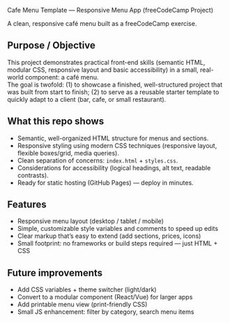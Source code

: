 Cafe Menu Template — Responsive Menu App (freeCodeCamp Project)

A clean, responsive café menu built as a freeCodeCamp exercise.

## Purpose / Objective
This project demonstrates practical front-end skills (semantic HTML, modular CSS, responsive layout and basic accessibility) in a small, real-world component: a café menu.  
The goal is twofold: (1) to showcase a finished, well-structured project that was built from start to finish; (2) to serve as a reusable starter template to quickly adapt to a client (bar, cafe, or small restaurant).
## What this repo shows
- Semantic, well-organized HTML structure for menus and sections.
- Responsive styling using modern CSS techniques (responsive layout, flexible boxes/grid, media queries).
- Clean separation of concerns: `index.html` + `styles.css`.
- Considerations for accessibility (logical headings, alt text, readable contrasts).
- Ready for static hosting (GitHub Pages) — deploy in minutes.

## Features
- Responsive menu layout (desktop / tablet / mobile)
- Simple, customizable style variables and comments to speed up edits
- Clear markup that’s easy to extend (add sections, prices, icons)
- Small footprint: no frameworks or build steps required — just HTML + CSS

## Future improvements
- Add CSS variables + theme switcher (light/dark)
- Convert to a modular component (React/Vue) for larger apps
- Add printable menu view (print-friendly CSS)
- Small JS enhancement: filter by category, search menu items

